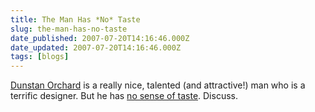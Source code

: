 ```yaml
---
title: The Man Has *No* Taste
slug: the-man-has-no-taste
date_published: 2007-07-20T14:16:46.000Z
date_updated: 2007-07-20T14:16:46.000Z
tags: [blogs]
---
```


[Dunstan Orchard](http://1976design.com/) is a really nice, talented (and attractive!) man who is a terrific designer. But he has [no sense of taste](http://ask.metafilter.com/67358/Why-when-I-get-tired-do-my-senses-sometimes-go-into-superhuman-overdrive#1009329). Discuss.
